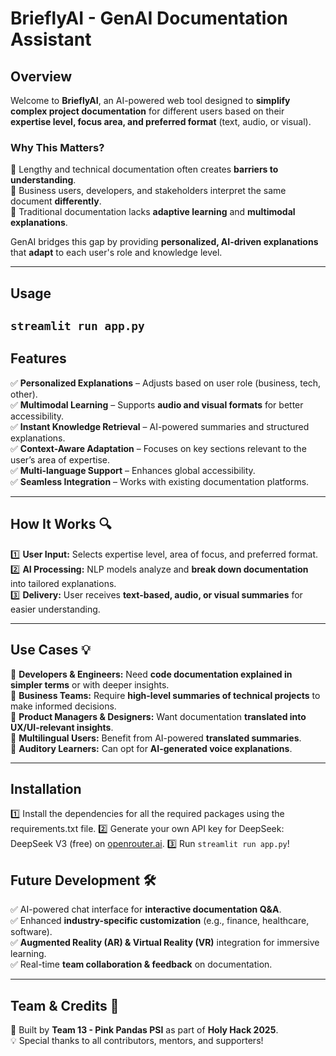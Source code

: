 # **BrieflyAI - GenAI Documentation Assistant** 

## **Overview**
Welcome to **BrieflyAI**, an AI-powered web tool  designed to **simplify complex project documentation** for different users based on their **expertise level, focus area, and preferred format** (text, audio, or visual).

### **Why This Matters?**
📌 Lengthy and technical documentation often creates **barriers to understanding**.  
📌 Business users, developers, and stakeholders interpret the same document **differently**.  
📌 Traditional documentation lacks **adaptive learning** and **multimodal explanations**.  

GenAI bridges this gap by providing **personalized, AI-driven explanations** that **adapt** to each user's role and knowledge level.

---

## **Usage**
```streamlit run app.py```
---

## **Features**
✅ **Personalized Explanations** – Adjusts based on user role (business, tech, other).  
✅ **Multimodal Learning** – Supports **audio and visual formats** for better accessibility.  
✅ **Instant Knowledge Retrieval** – AI-powered summaries and structured explanations.  
✅ **Context-Aware Adaptation** – Focuses on key sections relevant to the user’s area of expertise.  
✅ **Multi-language Support** – Enhances global accessibility.  
✅ **Seamless Integration** – Works with existing documentation platforms.  

---

## **How It Works** 🔍
1️⃣ **User Input:** Selects expertise level, area of focus, and preferred format.  
2️⃣ **AI Processing:** NLP models analyze and **break down documentation** into tailored explanations.  
3️⃣ **Delivery:** User receives **text-based, audio, or visual summaries** for easier understanding.  

---

## **Use Cases** 💡
🔹 **Developers & Engineers:** Need **code documentation explained in simpler terms** or with deeper insights.  
🔹 **Business Teams:** Require **high-level summaries of technical projects** to make informed decisions.  
🔹 **Product Managers & Designers:** Want documentation **translated into UX/UI-relevant insights**.  
🔹 **Multilingual Users:** Benefit from AI-powered **translated summaries**.  
🔹 **Auditory Learners:** Can opt for **AI-generated voice explanations**.  

---
## **Installation**
1️⃣ Install the dependencies for all the required packages using the requirements.txt file.
2️⃣ Generate your own API key for DeepSeek: DeepSeek V3 (free) on [openrouter.ai](https://openrouter.ai/deepseek/deepseek-chat:free/api).
3️⃣ Run `streamlit run app.py`!

## **Future Development** 🛠️
✅ AI-powered chat interface for **interactive documentation Q&A**.  
✅ Enhanced **industry-specific customization** (e.g., finance, healthcare, software).  
✅ **Augmented Reality (AR) & Virtual Reality (VR)** integration for immersive learning.  
✅ Real-time **team collaboration & feedback** on documentation.  

---

## **Team & Credits** 🎉
🚀 Built by **Team 13 - Pink Pandas PSI** as part of **Holy Hack 2025**.  
💡 Special thanks to all contributors, mentors, and supporters!  
